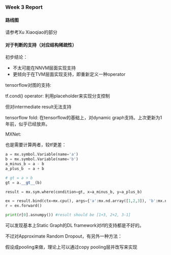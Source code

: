 ### Week 3 Report

#### 路线图

请参考Xu Xiaoqiao的部分



#### 对于判断的支持（对应结构稀疏性）

初步结论：

- 不太可能在NNVM层面实现支持
- 更倾向于在TVM层面实现支持，即重新定义一种operator



tensorflow对图的支持:

tf.cond() operator: 利用placeholder来实现分支控制

但对intermediate result无法支持



tensorflow fold: 在tensorflow的基础上，对dynamic graph支持。上次更新为1年前，似乎已经放弃。



MXNet:

也是需要计算两者，较tf更差：

```python
a = mx.symbol.Variable(name='a')
b = mx.symbol.Variable(name='b')
a_minus_b = a - b
a_plus_b  = a + b

# gt = a > b
gt = a.__gt__(b) 

result = mx.sym.where(condition=gt, x=a_minus_b, y=a_plus_b)

ex = result.bind(ctx=mx.cpu(), args={'a':mx.nd.array([1,2,3]), 'b':mx.nd.array([3,2,1])})
r = ex.forward()

print(r[0].asnumpy()) #result should be [1+3, 2+2, 3-1]
```



可以发现基本上Static Graph的DL framework对if的支持都是不好的。



不过对Approximate Random Dropout，有另外一种方法：

假设成pooling来做，理论上可以通过copy pooling层并改写来实现




